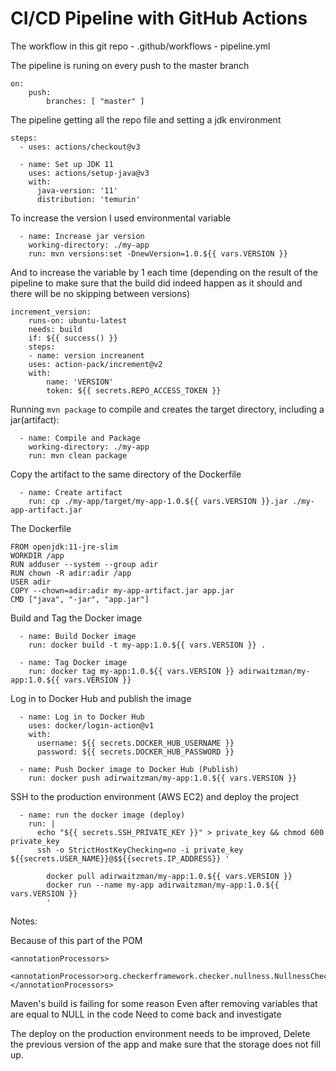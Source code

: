 # CI/CD Pipeline with GitHub Actions

The workflow in this git repo - .github/workflows - pipeline.yml

The pipeline is runing on every push to the master branch

    on:
        push:
            branches: [ "master" ]

The pipeline getting all the repo file and setting a jdk environment

    steps:
      - uses: actions/checkout@v3
  
      - name: Set up JDK 11
        uses: actions/setup-java@v3
        with:
          java-version: '11'
          distribution: 'temurin'

To increase the version I used environmental variable

      - name: Increase jar version
        working-directory: ./my-app
        run: mvn versions:set -DnewVersion=1.0.${{ vars.VERSION }}

And to increase the variable by 1 each time
(depending on the result of the pipeline to make sure that the build did indeed happen as it should and there will be no skipping between versions)

    increment_version:
        runs-on: ubuntu-latest
        needs: build
        if: ${{ success() }}
        steps:
        - name: version increanent
        uses: action-pack/increment@v2
        with:
            name: 'VERSION'
            token: ${{ secrets.REPO_ACCESS_TOKEN }}

Running `mvn package` to compile and creates the target directory, including a jar(artifact):

      - name: Compile and Package
        working-directory: ./my-app
        run: mvn clean package

Copy the artifact to the same directory of the Dockerfile

      - name: Create artifact
        run: cp ./my-app/target/my-app-1.0.${{ vars.VERSION }}.jar ./my-app-artifact.jar

The Dockerfile

    FROM openjdk:11-jre-slim
    WORKDIR /app
    RUN adduser --system --group adir
    RUN chown -R adir:adir /app
    USER adir
    COPY --chown=adir:adir my-app-artifact.jar app.jar
    CMD ["java", "-jar", "app.jar"]    

Build and Tag the Docker image

      - name: Build Docker image
        run: docker build -t my-app:1.0.${{ vars.VERSION }} .

      - name: Tag Docker image
        run: docker tag my-app:1.0.${{ vars.VERSION }} adirwaitzman/my-app:1.0.${{ vars.VERSION }}


Log in to Docker Hub and publish the image

      - name: Log in to Docker Hub
        uses: docker/login-action@v1
        with:
          username: ${{ secrets.DOCKER_HUB_USERNAME }}
          password: ${{ secrets.DOCKER_HUB_PASSWORD }}
  
      - name: Push Docker image to Docker Hub (Publish)
        run: docker push adirwaitzman/my-app:1.0.${{ vars.VERSION }}

SSH to the production environment (AWS EC2) and deploy the project

      - name: run the docker image (deploy)
        run: |
          echo "${{ secrets.SSH_PRIVATE_KEY }}" > private_key && chmod 600 private_key
          ssh -o StrictHostKeyChecking=no -i private_key ${{secrets.USER_NAME}}@$${{secrets.IP_ADDRESS}} '

            docker pull adirwaitzman/my-app:1.0.${{ vars.VERSION }}
            docker run --name my-app adirwaitzman/my-app:1.0.${{ vars.VERSION }}
            ' 


Notes:

Because of this part of the POM

    <annotationProcessors>
        <annotationProcessor>org.checkerframework.checker.nullness.NullnessChecker</annotationProcessor>
    </annotationProcessors>

Maven's build is failing for some reason
Even after removing variables that are equal to NULL in the code
Need to come back and investigate


The deploy on the production environment needs to be improved,
Delete the previous version of the app and make sure that the storage does not fill up.